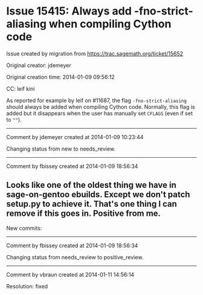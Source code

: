 # Issue 15415: Always add -fno-strict-aliasing when compiling Cython code

Issue created by migration from https://trac.sagemath.org/ticket/15652

Original creator: jdemeyer

Original creation time: 2014-01-09 09:56:12

CC:  leif kini

As reported for example by leif on #11687, the flag `-fno-strict-aliasing` should always be added when compiling Cython code. Normally, this flag is added but it disappears when the user has manually set `CFLAGS` (even if set to `""`).


---

Comment by jdemeyer created at 2014-01-09 10:23:44

Changing status from new to needs_review.


---

Comment by fbissey created at 2014-01-09 18:56:34

Looks like one of the oldest thing we have in sage-on-gentoo ebuilds. Except we don't patch setup.py to achieve it. That's one thing I can remove if this goes in. Positive from me.
----
New commits:


---

Comment by fbissey created at 2014-01-09 18:56:34

Changing status from needs_review to positive_review.


---

Comment by vbraun created at 2014-01-11 14:56:14

Resolution: fixed
